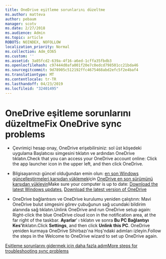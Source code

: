 ```yaml
---
title: OneDrive eşitleme sorunlarını düzeltme
ms.author: matteva
author: pebaum
manager: scotv
ms.date: 2/27/2018
ms.audience: Admin
ms.topic: article
ROBOTS: NOINDEX, NOFOLLOW
localization_priority: Normal
ms.collection: Adm_O365
ms.custom: ''
ms.assetid: 3a05fcd2-639a-4f16-a6ed-1cffa35fbdb3
ms.openlocfilehash: c97444d0afa001f20e7c0edcd798501cc21bda46
ms.sourcegitcommit: 9d78905c512192ffc4675468abd2efc5f2e4baf4
ms.translationtype: MT
ms.contentlocale: tr-TR
ms.lasthandoff: 04/23/2019
ms.locfileid: "32401495"
---
```

# <a name="fix-onedrive-sync-problems"></a><span data-ttu-id="4fc60-102">OneDrive eşitleme sorunlarını düzeltme</span><span class="sxs-lookup"><span data-stu-id="4fc60-102">Fix OneDrive sync problems</span></span>

- <span data-ttu-id="4fc60-103">Çevrimiçi hesap onay, OneDrive erişebilirsiniz: sol üst köşedeki uygulama Başlatıcısı simgesini tıklatın ve ardından OneDrive tıklatın.</span><span class="sxs-lookup"><span data-stu-id="4fc60-103">Check that you can access your OneDrive account online: Click the app launcher icon in the upper left, and then click OneDrive.</span></span>
    
- <span data-ttu-id="4fc60-104">Bilgisayarınızı güncel olduğundan emin olun: [en son Windows güncelleştirmeleri karşıdan yüklemek](http://go.microsoft.com/fwlink/p/?LinkId=825773)için [OneDrive en son sürümünü karşıdan yükleyin](https://go.microsoft.com/fwlink/p/?linkid=844652)</span><span class="sxs-lookup"><span data-stu-id="4fc60-104">Make sure your computer is up to date: [Download the latest Windows updates](http://go.microsoft.com/fwlink/p/?LinkId=825773), [Download the latest version of OneDrive](https://go.microsoft.com/fwlink/p/?linkid=844652)</span></span>
    
- <span data-ttu-id="4fc60-105">OneDrive bağlantısını ve OneDrive kurulumu yeniden çalıştırın: Mavi OneDrive bulut simgesini görev çubuğunun sağ ucundaki bildirim alanında sağ tıklatın.</span><span class="sxs-lookup"><span data-stu-id="4fc60-105">Unlink OneDrive and run OneDrive setup again: Right-click the blue OneDrive cloud icon in the notification area, at the far right of the taskbar.</span></span> <span data-ttu-id="4fc60-106">**Ayarlar**' ı tıklatın ve sonra **Bu PC Bağlantıyı Kes'i**tıklatın.</span><span class="sxs-lookup"><span data-stu-id="4fc60-106">Click **Settings**, and then click **Unlink this PC**.</span></span> <span data-ttu-id="4fc60-107">OneDrive yeniden kurmaya OneDrive Sihirbazı'na Hoş'ndaki adımları izleyin.</span><span class="sxs-lookup"><span data-stu-id="4fc60-107">Follow the steps in the Welcome to OneDrive wizard to set up OneDrive again.</span></span>
    
[<span data-ttu-id="4fc60-108">Eşitleme sorunlarını gidermek için daha fazla adım</span><span class="sxs-lookup"><span data-stu-id="4fc60-108">More steps for troubleshooting sync problems</span></span>](https://go.microsoft.com/fwlink/?linkid=866431)
  

